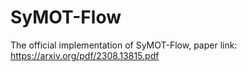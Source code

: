 # SyMOT-Flow
 The official implementation of SyMOT-Flow, paper link: https://arxiv.org/pdf/2308.13815.pdf
